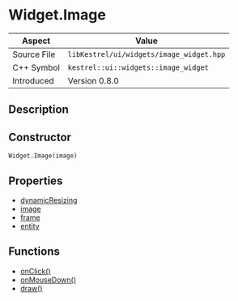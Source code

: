 # Widget.Image
| Aspect | Value |
| --- | --- |
| Source File | `libKestrel/ui/widgets/image_widget.hpp` |
| C++ Symbol | `kestrel::ui::widgets::image_widget` |
| Introduced | Version 0.8.0 |
## Description

## Constructor
```
Widget.Image(image)
```
## Properties

 - [dynamicResizing](dynamicResizing.md)
 - [image](image.md)
 - [frame](frame.md)
 - [entity](entity.md)
## Functions

 - [onClick()](onClick.md)
 - [onMouseDown()](onMouseDown.md)
 - [draw()](draw.md)

